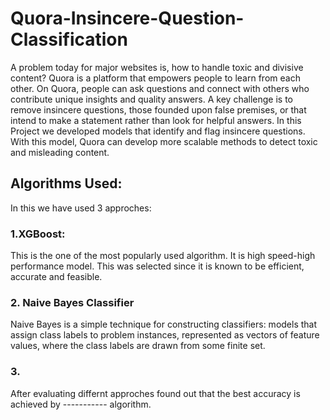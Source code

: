 # Quora-Insincere-Question-Classification
A problem today for major websites is, how to handle toxic and divisive content?
Quora is a platform that empowers people to learn from each other. On Quora, people can ask questions and connect with others who contribute unique insights and quality answers. A key challenge is to remove insincere questions, those founded upon false premises, or that intend to make a statement rather than look for helpful answers.
In this Project we developed models that identify and flag insincere questions. With this model, Quora can develop more scalable methods to detect toxic and misleading content.

## Algorithms Used:

In this we have used 3 approches:
### 1.XGBoost: 
This is the one of the most popularly used algorithm. It is high speed-high performance model. This was selected since it is known to be efficient, accurate and feasible.
### 2. Naive Bayes Classifier
Naive Bayes is a simple technique for constructing classifiers: models that assign class labels to problem instances, represented as vectors of feature values, where the class labels are drawn from some finite set.
### 3. 



After evaluating differnt approches found out that the best accuracy is achieved by ----------- algorithm.
